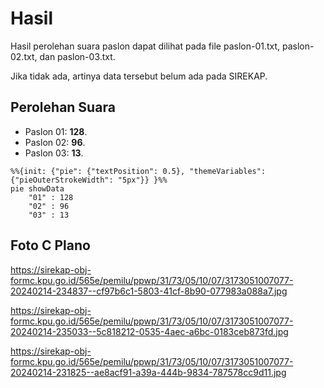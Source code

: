 # Hasil

Hasil perolehan suara paslon dapat dilihat pada file paslon-01.txt, paslon-02.txt, dan paslon-03.txt.

Jika tidak ada, artinya data tersebut belum ada pada SIREKAP.

## Perolehan Suara

 * Paslon 01: **128**.
 * Paslon 02: **96**.
 * Paslon 03: **13**.

```mermaid
%%{init: {"pie": {"textPosition": 0.5}, "themeVariables": {"pieOuterStrokeWidth": "5px"}} }%%
pie showData
    "01" : 128
    "02" : 96
    "03" : 13
```
## Foto C Plano

https://sirekap-obj-formc.kpu.go.id/565e/pemilu/ppwp/31/73/05/10/07/3173051007077-20240214-234837--cf97b6c1-5803-41cf-8b90-077983a088a7.jpg

https://sirekap-obj-formc.kpu.go.id/565e/pemilu/ppwp/31/73/05/10/07/3173051007077-20240214-235033--5c818212-0535-4aec-a6bc-0183ceb873fd.jpg

https://sirekap-obj-formc.kpu.go.id/565e/pemilu/ppwp/31/73/05/10/07/3173051007077-20240214-231825--ae8acf91-a39a-444b-9834-787578cc9d11.jpg
